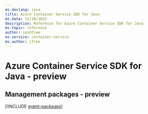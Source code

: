 ```yaml
---
ms.devlang: java
title: Azure Container Service SDK for Java
ms.data: 11/10/2022
description: Reference for Azure Container Service SDK for Java
ms.topic: reference
author: joshfree
ms.service: container-service
ms.author: jfree
---
```

# Azure Container Service SDK for Java - preview

## Management packages - preview
[!INCLUDE [mgmt-packages](container-service-mgmt-index.md)]